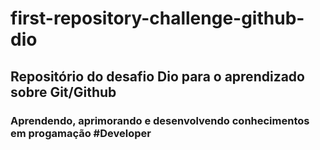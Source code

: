 # first-repository-challenge-github-dio
## Repositório do desafio Dio para o aprendizado sobre Git/Github
### Aprendendo, aprimorando e desenvolvendo conhecimentos em progamação #Developer
